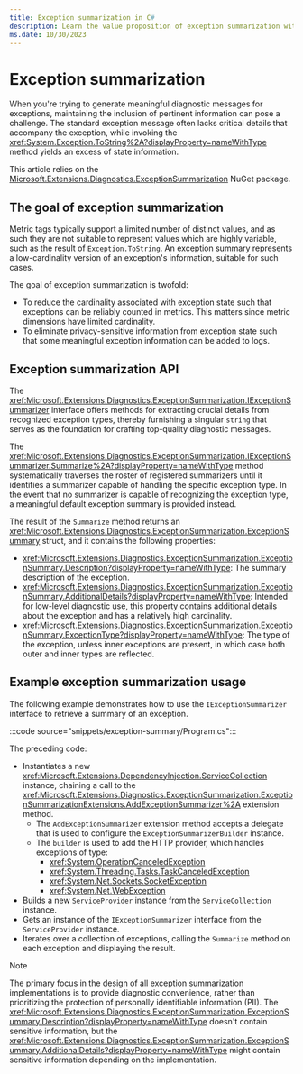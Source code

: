 ```yaml
---
title: Exception summarization in C#
description: Learn the value proposition of exception summarization within diagnostic metrics for .NET app development.
ms.date: 10/30/2023
---
```


# Exception summarization

When you're trying to generate meaningful diagnostic messages for exceptions, maintaining the inclusion of pertinent information can pose a challenge. The standard exception message often lacks critical details that accompany the exception, while invoking the <xref:System.Exception.ToString%2A?displayProperty=nameWithType> method yields an excess of state information.

This article relies on the [Microsoft.Extensions.Diagnostics.ExceptionSummarization](https://www.nuget.org/packages/Microsoft.Extensions.Diagnostics.ExceptionSummarization) NuGet package.

## The goal of exception summarization

Metric tags typically support a limited number of distinct values, and as such they are not suitable to represent values which are highly variable, such as the result of `Exception.ToString`. An exception summary represents a low-cardinality version of an exception's information, suitable for such cases.

The goal of exception summarization is twofold:

- To reduce the cardinality associated with exception state such that exceptions can be reliably counted in metrics. This matters since metric dimensions have limited cardinality.
- To eliminate privacy-sensitive information from exception state such that some meaningful exception information can be added to logs.

## Exception summarization API

The <xref:Microsoft.Extensions.Diagnostics.ExceptionSummarization.IExceptionSummarizer> interface offers methods for extracting crucial details from recognized exception types, thereby furnishing a singular `string` that serves as the foundation for crafting top-quality diagnostic messages.

The <xref:Microsoft.Extensions.Diagnostics.ExceptionSummarization.IExceptionSummarizer.Summarize%2A?displayProperty=nameWithType> method systematically traverses the roster of registered summarizers until it identifies a summarizer capable of handling the specific exception type. In the event that no summarizer is capable of recognizing the exception type, a meaningful default exception summary is provided instead.

The result of the `Summarize` method returns an <xref:Microsoft.Extensions.Diagnostics.ExceptionSummarization.ExceptionSummary> struct, and it contains the following properties:

- <xref:Microsoft.Extensions.Diagnostics.ExceptionSummarization.ExceptionSummary.Description?displayProperty=nameWithType>: The summary description of the exception.
- <xref:Microsoft.Extensions.Diagnostics.ExceptionSummarization.ExceptionSummary.AdditionalDetails?displayProperty=nameWithType>: Intended for low-level diagnostic use, this property contains additional details about the exception and has a relatively high cardinality.
- <xref:Microsoft.Extensions.Diagnostics.ExceptionSummarization.ExceptionSummary.ExceptionType?displayProperty=nameWithType>:  The type of the exception, unless inner exceptions are present, in which case both outer and inner types are reflected.

## Example exception summarization usage

The following example demonstrates how to use the `IExceptionSummarizer` interface to retrieve a summary of an exception.

:::code source="snippets/exception-summary/Program.cs":::

The preceding code:

- Instantiates a new <xref:Microsoft.Extensions.DependencyInjection.ServiceCollection> instance, chaining a call to the <xref:Microsoft.Extensions.Diagnostics.ExceptionSummarization.ExceptionSummarizationExtensions.AddExceptionSummarizer%2A> extension method.
  - The `AddExceptionSummarizer` extension method accepts a delegate that is used to configure the `ExceptionSummarizerBuilder` instance.
  - The `builder` is used to add the HTTP provider, which handles exceptions of type:
    - <xref:System.OperationCanceledException>
    - <xref:System.Threading.Tasks.TaskCanceledException>
    - <xref:System.Net.Sockets.SocketException>
    - <xref:System.Net.WebException>
- Builds a new `ServiceProvider` instance from the `ServiceCollection` instance.
- Gets an instance of the `IExceptionSummarizer` interface from the `ServiceProvider` instance.
- Iterates over a collection of exceptions, calling the `Summarize` method on each exception and displaying the result.

> [!NOTE]
> The primary focus in the design of all exception summarization implementations is to provide diagnostic convenience, rather than prioritizing the protection of personally identifiable information (PII). The <xref:Microsoft.Extensions.Diagnostics.ExceptionSummarization.ExceptionSummary.Description?displayProperty=nameWithType> doesn't contain sensitive information, but the <xref:Microsoft.Extensions.Diagnostics.ExceptionSummarization.ExceptionSummary.AdditionalDetails?displayProperty=nameWithType> might contain sensitive information depending on the implementation.
